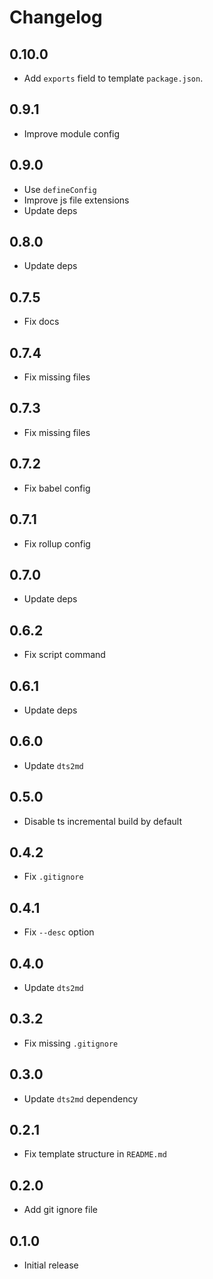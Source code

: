 # Changelog

## 0.10.0

- Add `exports` field to template `package.json`.

## 0.9.1

- Improve module config

## 0.9.0

- Use `defineConfig`
- Improve js file extensions
- Update deps

## 0.8.0

- Update deps

## 0.7.5

- Fix docs

## 0.7.4

- Fix missing files

## 0.7.3

- Fix missing files

## 0.7.2

- Fix babel config

## 0.7.1

- Fix rollup config

## 0.7.0

- Update deps

## 0.6.2

- Fix script command

## 0.6.1

- Update deps

## 0.6.0

- Update `dts2md`

## 0.5.0

- Disable ts incremental build by default

## 0.4.2

- Fix `.gitignore`

## 0.4.1

- Fix `--desc` option

## 0.4.0

- Update `dts2md`

## 0.3.2

- Fix missing `.gitignore`

## 0.3.0

- Update `dts2md` dependency

## 0.2.1

- Fix template structure in `README.md`

## 0.2.0

- Add git ignore file

## 0.1.0

- Initial release
